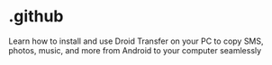 # .github
Learn how to install and use Droid Transfer on your PC to copy SMS, photos, music, and more from Android to your computer seamlessly
